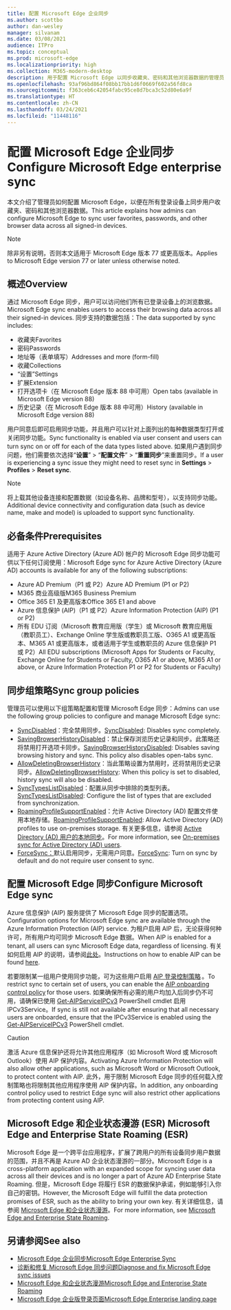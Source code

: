 ```yaml
---
title: 配置 Microsoft Edge 企业同步
ms.author: scottbo
author: dan-wesley
manager: silvanam
ms.date: 03/08/2021
audience: ITPro
ms.topic: conceptual
ms.prod: microsoft-edge
ms.localizationpriority: high
ms.collection: M365-modern-desktop
description: 用于配置 Microsoft Edge 以同步收藏夹、密码和其他浏览器数据的管理员和用户选项。
ms.openlocfilehash: 93af96bd864f08bb17bb1d6f0669f602a56fd8ca
ms.sourcegitcommit: f363ceb6c42054fabc95ce8d7bca3c52d80e6a9f
ms.translationtype: HT
ms.contentlocale: zh-CN
ms.lasthandoff: 03/24/2021
ms.locfileid: "11448116"
---
```

# <a name="configure-microsoft-edge-enterprise-sync"></a><span data-ttu-id="f5d19-103">配置 Microsoft Edge 企业同步</span><span class="sxs-lookup"><span data-stu-id="f5d19-103">Configure Microsoft Edge enterprise sync</span></span>

<span data-ttu-id="f5d19-104">本文介绍了管理员如何配置 Microsoft Edge，以便在所有登录设备上同步用户收藏夹、密码和其他浏览器数据。</span><span class="sxs-lookup"><span data-stu-id="f5d19-104">This article explains how admins can configure Microsoft Edge to sync user favorites, passwords, and other browser data across all signed-in devices.</span></span>

> [!NOTE]
> <span data-ttu-id="f5d19-105">除非另有说明，否则本文适用于 Microsoft Edge 版本 77 或更高版本。</span><span class="sxs-lookup"><span data-stu-id="f5d19-105">Applies to Microsoft Edge version 77 or later unless otherwise noted.</span></span>

## <a name="overview"></a><span data-ttu-id="f5d19-106">概述</span><span class="sxs-lookup"><span data-stu-id="f5d19-106">Overview</span></span>

<span data-ttu-id="f5d19-107">通过 Microsoft Edge 同步，用户可以访问他们所有已登录设备上的浏览数据。</span><span class="sxs-lookup"><span data-stu-id="f5d19-107">Microsoft Edge sync enables users to access their browsing data across all their signed-in devices.</span></span> <span data-ttu-id="f5d19-108">同步支持的数据包括：</span><span class="sxs-lookup"><span data-stu-id="f5d19-108">The data supported by sync includes:</span></span>

- <span data-ttu-id="f5d19-109">收藏夹</span><span class="sxs-lookup"><span data-stu-id="f5d19-109">Favorites</span></span>
- <span data-ttu-id="f5d19-110">密码</span><span class="sxs-lookup"><span data-stu-id="f5d19-110">Passwords</span></span>
- <span data-ttu-id="f5d19-111">地址等（表单填写）</span><span class="sxs-lookup"><span data-stu-id="f5d19-111">Addresses and more (form-fill)</span></span>
- <span data-ttu-id="f5d19-112">收藏</span><span class="sxs-lookup"><span data-stu-id="f5d19-112">Collections</span></span>
- <span data-ttu-id="f5d19-113">“设置”</span><span class="sxs-lookup"><span data-stu-id="f5d19-113">Settings</span></span>
- <span data-ttu-id="f5d19-114">扩展</span><span class="sxs-lookup"><span data-stu-id="f5d19-114">Extension</span></span>
- <span data-ttu-id="f5d19-115">打开选项卡（在 Microsoft Edge 版本 88 中可用）</span><span class="sxs-lookup"><span data-stu-id="f5d19-115">Open tabs (available in Microsoft Edge version 88)</span></span>
- <span data-ttu-id="f5d19-116">历史记录（在 Microsoft Edge 版本 88 中可用）</span><span class="sxs-lookup"><span data-stu-id="f5d19-116">History (available in Microsoft Edge version 88)</span></span>

<span data-ttu-id="f5d19-117">用户同意后即可启用同步功能，并且用户可以针对上面列出的每种数据类型打开或关闭同步功能。</span><span class="sxs-lookup"><span data-stu-id="f5d19-117">Sync functionality is enabled via user consent and users can turn sync on or off for each of the data types listed above.</span></span> <span data-ttu-id="f5d19-118">如果用户遇到同步问题，他们需要依次选择“**设置**” > “**配置文件**” > “**重置同步**”来重置同步。</span><span class="sxs-lookup"><span data-stu-id="f5d19-118">If a user is experiencing a sync issue they might need to reset sync in **Settings** > **Profiles** > **Reset sync**.</span></span>

> [!NOTE]
> <span data-ttu-id="f5d19-119">将上载其他设备连接和配置数据（如设备名称、品牌和型号），以支持同步功能。</span><span class="sxs-lookup"><span data-stu-id="f5d19-119">Additional device connectivity and configuration data (such as device name, make and model) is uploaded to support sync functionality.</span></span>

## <a name="prerequisites"></a><span data-ttu-id="f5d19-120">必备条件</span><span class="sxs-lookup"><span data-stu-id="f5d19-120">Prerequisites</span></span>

<span data-ttu-id="f5d19-121">适用于 Azure Active Directory (Azure AD) 帐户的 Microsoft Edge 同步功能可供以下任何订阅使用：</span><span class="sxs-lookup"><span data-stu-id="f5d19-121">Microsoft Edge sync for Azure Active Directory (Azure AD) accounts is available for any of the following subscriptions:</span></span>

- <span data-ttu-id="f5d19-122">Azure AD Premium（P1 或 P2）</span><span class="sxs-lookup"><span data-stu-id="f5d19-122">Azure AD Premium (P1 or P2)</span></span>
- <span data-ttu-id="f5d19-123">M365 商业高级版</span><span class="sxs-lookup"><span data-stu-id="f5d19-123">M365 Business Premium</span></span>
- <span data-ttu-id="f5d19-124">Office 365 E1 及更高版本</span><span class="sxs-lookup"><span data-stu-id="f5d19-124">Office 365 E1 and above</span></span>
- <span data-ttu-id="f5d19-125">Azure 信息保护 (AIP)（P1 或 P2）</span><span class="sxs-lookup"><span data-stu-id="f5d19-125">Azure Information Protection (AIP) (P1 or P2)</span></span>
- <span data-ttu-id="f5d19-126">所有 EDU 订阅（Microsoft 教育应用版（学生）或 Microsoft 教育应用版（教职员工）、Exchange Online 学生版或教职员工版、O365 A1 或更高版本、M365 A1 或更高版本，或者适用于学生或教职员的 Azure 信息保护 P1 或 P2）</span><span class="sxs-lookup"><span data-stu-id="f5d19-126">All EDU subscriptions (Microsoft Apps for Students or Faculty, Exchange Online for Students or Faculty, O365 A1 or above, M365 A1 or above, or Azure Information Protection P1 or P2 for Students or Faculty)</span></span>

## <a name="sync-group-policies"></a><span data-ttu-id="f5d19-127">同步组策略</span><span class="sxs-lookup"><span data-stu-id="f5d19-127">Sync group policies</span></span>

<span data-ttu-id="f5d19-128">管理员可以使用以下组策略配置和管理 Microsoft Edge 同步：</span><span class="sxs-lookup"><span data-stu-id="f5d19-128">Admins can use the following group policies to configure and manage Microsoft Edge sync:</span></span>

- <span data-ttu-id="f5d19-129">[SyncDisabled](./microsoft-edge-policies.md#syncdisabled)：完全禁用同步。</span><span class="sxs-lookup"><span data-stu-id="f5d19-129">[SyncDisabled](./microsoft-edge-policies.md#syncdisabled): Disables sync completely.</span></span>
- <span data-ttu-id="f5d19-130">[SavingBrowserHistoryDisabled](./microsoft-edge-policies.md#savingbrowserhistorydisabled)：禁止保存浏览历史记录和同步。此策略还将禁用打开选项卡同步。</span><span class="sxs-lookup"><span data-stu-id="f5d19-130">[SavingBrowserHistoryDisabled](./microsoft-edge-policies.md#savingbrowserhistorydisabled): Disables saving browsing history and sync. This policy also disables open-tabs sync.</span></span>
- <span data-ttu-id="f5d19-131">[AllowDeletingBrowserHistory](./microsoft-edge-policies.md#allowdeletingbrowserhistory)：当此策略设置为禁用时，还将禁用历史记录同步。</span><span class="sxs-lookup"><span data-stu-id="f5d19-131">[AllowDeletingBrowserHistory](./microsoft-edge-policies.md#allowdeletingbrowserhistory): When this policy is set to disabled, history sync will also be disabled.</span></span>
- <span data-ttu-id="f5d19-132">[SyncTypesListDisabled](./microsoft-edge-policies.md#synctypeslistdisabled)：配置从同步中排除的类型列表。</span><span class="sxs-lookup"><span data-stu-id="f5d19-132">[SyncTypesListDisabled](./microsoft-edge-policies.md#synctypeslistdisabled): Configure the list of types that are excluded from synchronization.</span></span>
- <span data-ttu-id="f5d19-133">[RoamingProfileSupportEnabled](./microsoft-edge-policies.md#roamingprofilesupportenabled)：允许 Active Directory (AD) 配置文件使用本地存储。</span><span class="sxs-lookup"><span data-stu-id="f5d19-133">[RoamingProfileSupportEnabled](./microsoft-edge-policies.md#roamingprofilesupportenabled): Allow Active Directory (AD) profiles to use on-premises storage.</span></span> <span data-ttu-id="f5d19-134">有关更多信息，请参阅 [Active Directory (AD) 用户的本地同步](./microsoft-edge-on-premises-sync.md)。</span><span class="sxs-lookup"><span data-stu-id="f5d19-134">For more information, see [On-premises sync for Active Directory (AD) users](./microsoft-edge-on-premises-sync.md).</span></span>
- <span data-ttu-id="f5d19-135">[ForceSync：]( https://docs.microsoft.com/deployedge/microsoft-edge-policies#forcesync)默认启用同步，无需用户同意。</span><span class="sxs-lookup"><span data-stu-id="f5d19-135">[ForceSync]( https://docs.microsoft.com/deployedge/microsoft-edge-policies#forcesync): Turn on sync by default and do not require user consent to sync.</span></span>  

## <a name="configure-microsoft-edge-sync"></a><span data-ttu-id="f5d19-136">配置 Microsoft Edge 同步</span><span class="sxs-lookup"><span data-stu-id="f5d19-136">Configure Microsoft Edge sync</span></span>

<span data-ttu-id="f5d19-137">Azure 信息保护 (AIP) 服务提供了 Microsoft Edge 同步的配置选项。</span><span class="sxs-lookup"><span data-stu-id="f5d19-137">Configuration options for Microsoft Edge sync are available through the Azure Information Protection (AIP) service.</span></span> <span data-ttu-id="f5d19-138">为租户启用 AIP 后，无论获得何种许可，所有用户均可同步 Microsoft Edge 数据。</span><span class="sxs-lookup"><span data-stu-id="f5d19-138">When AIP is enabled for a tenant, all users can sync Microsoft Edge data, regardless of licensing.</span></span> <span data-ttu-id="f5d19-139">有关如何启用 AIP 的说明，请参阅[此处](/azure/information-protection/activate-office365)。</span><span class="sxs-lookup"><span data-stu-id="f5d19-139">Instructions on how to enable AIP can be found [here](/azure/information-protection/activate-office365).</span></span>

<span data-ttu-id="f5d19-140">若要限制某一组用户使用同步功能，可为这些用户启用 [AIP 登录控制策略](/powershell/module/aipservice/set-aipserviceonboardingcontrolpolicy?preserve-view=true&view=azureipps) 。</span><span class="sxs-lookup"><span data-stu-id="f5d19-140">To restrict sync to certain set of users, you can enable the [AIP onboarding control policy](/powershell/module/aipservice/set-aipserviceonboardingcontrolpolicy?preserve-view=true&view=azureipps) for those users.</span></span> <span data-ttu-id="f5d19-141">如果确保所有必需的用户均加入后同步仍不可用，请确保已使用 [Get-AIPServiceIPCv3](/powershell/module/aipservice/get-aipserviceipcv3?preserve-view=true&view=azureipps) PowerShell cmdlet 启用 IPCv3Service。</span><span class="sxs-lookup"><span data-stu-id="f5d19-141">If sync is still not available after ensuring that all necessary users are onboarded, ensure that the IPCv3Service is enabled using the [Get-AIPServiceIPCv3](/powershell/module/aipservice/get-aipserviceipcv3?preserve-view=true&view=azureipps)  PowerShell cmdlet.</span></span>

> [!CAUTION]
> <span data-ttu-id="f5d19-142">激活 Azure 信息保护还将允许其他应用程序（如 Microsoft Word 或 Microsoft Outlook）使用 AIP 保护内容。</span><span class="sxs-lookup"><span data-stu-id="f5d19-142">Activating Azure Information Protection will also allow other applications, such as Microsoft Word or Microsoft Outlook, to protect content with AIP.</span></span> <span data-ttu-id="f5d19-143">此外，用于限制 Microsoft Edge 同步的任何载入控制策略也将限制其他应用程序使用 AIP 保护内容。</span><span class="sxs-lookup"><span data-stu-id="f5d19-143">In addition, any onboarding control policy used to restrict Edge sync will also restrict other applications from protecting content using AIP.</span></span>

## <a name="microsoft-edge-and-enterprise-state-roaming-esr"></a><span data-ttu-id="f5d19-144">Microsoft Edge 和企业状态漫游 (ESR) </span><span class="sxs-lookup"><span data-stu-id="f5d19-144">Microsoft Edge and Enterprise State Roaming (ESR)</span></span>

<span data-ttu-id="f5d19-145">Microsoft Edge 是一个跨平台应用程序，扩展了跨用户的所有设备同步用户数据的范围，并且不再是 Azure AD 企业状态漫游的一部分。</span><span class="sxs-lookup"><span data-stu-id="f5d19-145">Microsoft Edge is a cross-platform application with an expanded scope for syncing user data across all their devices and is no longer a part of Azure AD Enterprise State Roaming.</span></span> <span data-ttu-id="f5d19-146">但是，Microsoft Edge 将履行 ESR 的数据保护承诺，例如能够引入你自己的密钥。</span><span class="sxs-lookup"><span data-stu-id="f5d19-146">However, the Microsoft Edge will fulfill the data protection promises of ESR, such as the ability to bring your own key.</span></span> <span data-ttu-id="f5d19-147">有关详细信息，请参阅 [Microsoft Edge 和企业状态漫游](microsoft-edge-enterprise-state-roaming.md)。</span><span class="sxs-lookup"><span data-stu-id="f5d19-147">For more information, see [Microsoft Edge and Enterprise State Roaming](microsoft-edge-enterprise-state-roaming.md).</span></span>

## <a name="see-also"></a><span data-ttu-id="f5d19-148">另请参阅</span><span class="sxs-lookup"><span data-stu-id="f5d19-148">See also</span></span>

- [<span data-ttu-id="f5d19-149">Microsoft Edge 企业同步</span><span class="sxs-lookup"><span data-stu-id="f5d19-149">Microsoft Edge Enterprise Sync</span></span>](microsoft-edge-enterprise-sync.md)
- [<span data-ttu-id="f5d19-150">诊断和修复 Microsoft Edge 同步问题</span><span class="sxs-lookup"><span data-stu-id="f5d19-150">Diagnose and fix Microsoft Edge sync issues</span></span>](microsoft-edge-troubleshoot-enterprise-sync.md)
- [<span data-ttu-id="f5d19-151">Microsoft Edge 和企业状态漫游</span><span class="sxs-lookup"><span data-stu-id="f5d19-151">Microsoft Edge and Enterprise State Roaming</span></span>](microsoft-edge-enterprise-state-roaming.md)
- [<span data-ttu-id="f5d19-152">Microsoft Edge 企业版登录页面</span><span class="sxs-lookup"><span data-stu-id="f5d19-152">Microsoft Edge Enterprise landing page</span></span>](https://aka.ms/EdgeEnterprise)